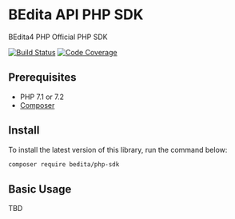 # BEdita API PHP SDK

BEdita4 PHP Official PHP SDK

[![Build Status](https://travis-ci.org/bedita/php-sdk.svg)](https://travis-ci.org/bedita/php-sdk)
[![Code Coverage](https://codecov.io/gh/bedita/php-sdk/branch/master/graph/badge.svg)](https://codecov.io/gh/bedita/bedita/branch/master)

## Prerequisites

* PHP 7.1 or 7.2
* [Composer](https://getcomposer.org/doc/00-intro.md#installation-linux-unix-osx)

## Install

To install the latest version of this library, run the command below:

```bash
composer require bedita/php-sdk
```

## Basic Usage

TBD
